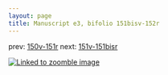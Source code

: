 ```yaml
---
layout: page
title: Manuscript e3, bifolio 151bisv-152r
---
```


prev: [150v-151r](../150v-151r/) next: [151v-151bisr](../151v-151bisr/)



[![Linked to zoomble image](http://www.homermultitext.org/iipsrv?IIIF=/project/homer/pyramidal/deepzoom/hmt/e3bifolio/v1/E3_151bisv_152r.tif/full/2000,/0/default.jpg)](http://www.homermultitext.org/ict2/?urn=urn:cite2:hmt:e3bifolio.v1:E3_151bisv_152r)


